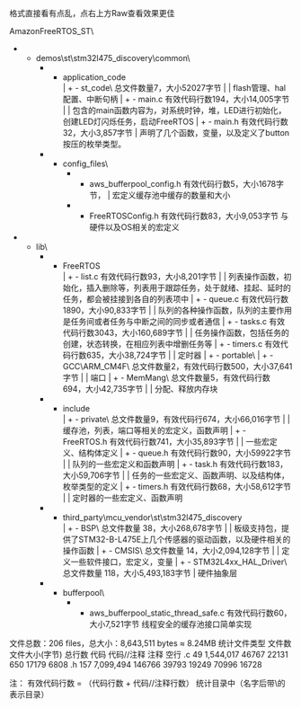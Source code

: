 格式直接看有点乱，点右上方Raw查看效果更佳

AmazonFreeRTOS_ST\
+ - demos\st\stm32l475_discovery\common\
	+ - application_code\
	|	+ - st_code\ 总文件数量7，大小52027字节
	|	|	flash管理、hal配置、中断句柄
	|	+ - main.c 有效代码行数194，大小14,005字节
	|	|	包含的main函数内容为，对系统时钟，堆，LED进行初始化，创建LED灯闪烁任务，启动FreeRTOS
	|	+ - main.h 有效代码行数32，大小3,857字节
	|		声明了几个函数，变量，以及定义了button按压的枚举类型。
	+ - config_files\
		+ - aws_bufferpool_config.h 有效代码行数5，大小1678字节，
		|	宏定义缓存池中缓存的数量和大小
		+ - FreeRTOSConfig.h 有效代码行数83，大小9,053字节
			与硬件以及OS相关的宏定义
+ - lib\
	+ - FreeRTOS\
	|	+ - list.c 有效代码行数93，大小8,201字节
	|	|	列表操作函数，初始化，插入删除等，列表用于跟踪任务，处于就绪、挂起、延时的任务，都会被挂接到各自的列表项中
	|	+ - queue.c 有效代码行数1890，大小90,833字节
	|	|	队列的各种操作函数，队列的主要作用是任务间或者任务与中断之间的同步或者通信
	|	+ - tasks.c 有效代码行数3043，大小160,689字节
	|	|	任务操作函数，包括任务的创建，状态转换，在相应列表中增删任务等
	|	+ - timers.c 有效代码行数635，大小38,724字节
	|	|	定时器
	|	+ - portable\ 
	|		+ - GCC\ARM_CM4F\ 总文件数量2，有效代码行数500，大小37,641字节
	|		|	端口
	|		+ - MemMang\ 总文件数量5，有效代码行数694，大小42,735字节
	|		|	分配、释放内存块
	+ - include\
	|	+ - private\ 总文件数量9，有效代码行674，大小66,016字节
	|	|	缓存池，列表，端口等相关的宏定义，函数声明
	|	+ - FreeRTOS.h 有效代码行数741，大小35,893字节
	|	|	一些宏定义、结构体定义
	|	+ - queue.h 有效代码行数90，大小59922字节
	|	|	队列的一些宏定义和函数声明
	|	+ - task.h 有效代码行数183，大小59,706字节
	|	|	任务的一些宏定义、函数声明、以及结构体，枚举类型的定义
	|	+ - timers.h 有效代码行数68，大小58,612字节
	|	|	定时器的一些宏定义、函数声明
	+ - third_party\mcu_vendor\st\stm32l475_discovery\
	|	+ - BSP\ 总文件数量 38，大小268,678字节
	|	|	板级支持包，提供了STM32-B-L475E上几个传感器的驱动函数，以及硬件相关的操作函数
	|	+ - CMSIS\ 总文件数量 14，大小2,094,128字节
	|	|	定义一些软件接口，宏定义，变量
	|	+ - STM32L4xx_HAL_Driver\ 总文件数量 118，大小5,493,183字节
	|		硬件抽象层
	+ - bufferpool\
		+ - aws_bufferpool_static_thread_safe.c 有效代码行数60，大小7,521字节
			线程安全的缓存池接口简单实现

文件总数：206 files，总大小：8,643,511 bytes ≈ 8.24MB
统计文件类型	文件数	文件大小(字节)	总行数	代码	代码//注释	注释	空行
.c		49	1,544,017	46767	22131	650		17179	6808
.h		157	7,099,494	146766	39793	19249		70996	16728

注：
有效代码行数 = （代码行数 + 代码//注释行数）
统计目录中（名字后带\的表示目录）

